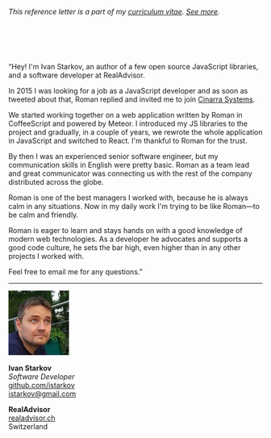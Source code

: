 _This reference letter is a part of my [curriculum vitae](/cv.html).
[See&nbsp;more](./)._

# &nbsp;

<p class="quote">&#8220;Hey! I'm Ivan Starkov, an author of a few
open source JavaScript libraries, and a software developer at
RealAdvisor.</p>

In 2015 I was looking for a job as a JavaScript developer and as
soon as tweeted about that, Roman replied and invited me to join
[Cinarra Systems](https://www.cinarra.com).

We started working together on a web application written by Roman
in CoffeeScript and powered by Meteor. I introduced my JS libraries
to the project and gradually, in a couple of years, we rewrote the
whole application in JavaScript and switched to React. I'm thankful
to Roman for the trust.

By then I was an experienced senior software engineer, but my
communication skills in English were pretty basic. Roman as a team
lead and great communicator was connecting us with the rest of the
company distributed across the globe.

Roman is one of the best managers I worked with, because he is
always calm in any situations. Now in my daily work I'm trying to
be like Roman&mdash;to be calm and friendly.

Roman is eager to learn and stays hands on with a good knowledge
of modern web technologies.  As a developer he advocates and supports
a good code culture, he sets the bar high, even higher than in any
other projects I worked with.

Feel free to email me for any questions.&#8221;

---

<img src="is.jpeg" class="avatar">

**Ivan Starkov**<br>
_Software Developer_<br>
[github.com/istarkov](https://github.com/istarkov)<br>
istarkov@gmail.com

**RealAdvisor**<br>
[realadvisor.ch](https://realadvisor.ch)<br>
Switzerland
